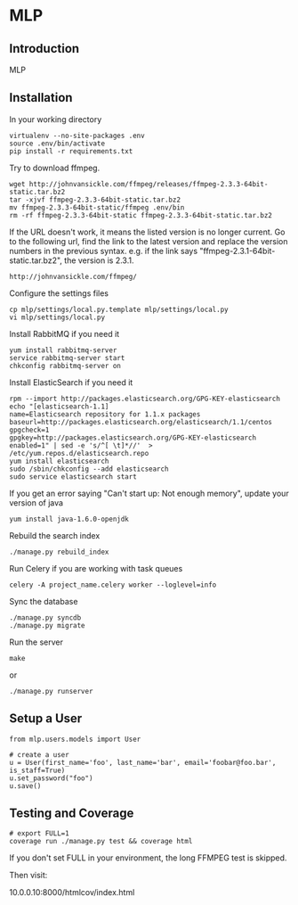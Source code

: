 # MLP

## Introduction

MLP

## Installation

In your working directory

    virtualenv --no-site-packages .env
    source .env/bin/activate
    pip install -r requirements.txt
    
    
Try to download ffmpeg.

    wget http://johnvansickle.com/ffmpeg/releases/ffmpeg-2.3.3-64bit-static.tar.bz2
    tar -xjvf ffmpeg-2.3.3-64bit-static.tar.bz2
    mv ffmpeg-2.3.3-64bit-static/ffmpeg .env/bin
    rm -rf ffmpeg-2.3.3-64bit-static ffmpeg-2.3.3-64bit-static.tar.bz2

If the URL doesn't work, it means the listed version is no longer current.
Go to the following url, find the link to the latest version and replace
the version numbers in the previous syntax. 
e.g. if the link says "ffmpeg-2.3.1-64bit-static.tar.bz2", the version is 2.3.1.

    http://johnvansickle.com/ffmpeg/

Configure the settings files

    cp mlp/settings/local.py.template mlp/settings/local.py
    vi mlp/settings/local.py

Install RabbitMQ if you need it

    yum install rabbitmq-server
    service rabbitmq-server start
    chkconfig rabbitmq-server on

Install ElasticSearch if you need it

    rpm --import http://packages.elasticsearch.org/GPG-KEY-elasticsearch
    echo "[elasticsearch-1.1]
    name=Elasticsearch repository for 1.1.x packages
    baseurl=http://packages.elasticsearch.org/elasticsearch/1.1/centos
    gpgcheck=1
    gpgkey=http://packages.elasticsearch.org/GPG-KEY-elasticsearch
    enabled=1" | sed -e 's/^[ \t]*//'  > /etc/yum.repos.d/elasticsearch.repo
    yum install elasticsearch
    sudo /sbin/chkconfig --add elasticsearch
    sudo service elasticsearch start

If you get an error saying "Can't start up: Not enough memory", update your version of java

    yum install java-1.6.0-openjdk


Rebuild the search index

    ./manage.py rebuild_index

Run Celery if you are working with task queues

    celery -A project_name.celery worker --loglevel=info

Sync the database

    ./manage.py syncdb
    ./manage.py migrate

Run the server

    make

or

    ./manage.py runserver

## Setup a User

    from mlp.users.models import User

    # create a user
    u = User(first_name='foo', last_name='bar', email='foobar@foo.bar', is_staff=True)
    u.set_password("foo")
    u.save()

## Testing and Coverage

    # export FULL=1
    coverage run ./manage.py test && coverage html

If you don't set FULL in your environment, the long FFMPEG test is skipped.

Then visit:

10.0.0.10:8000/htmlcov/index.html
